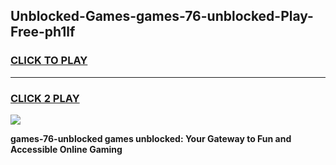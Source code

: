 
## Unblocked-Games-games-76-unblocked-Play-Free-ph1lf
<h3>
<a href="https://premium76.site?title=games-76-unblocked&ref=18A1">CLICK TO PLAY</a></h3>
<hr>

<h3>
<a href="https://premium76.site?title=games-76-unblocked&ref=18A1">CLICK 2 PLAY</a>
  
</h3>

<a href="https://premium76.site?title=games-76-unblocked&ref=18A1"><img src="https://clearcache.store/games.png"></a>


**games-76-unblocked games unblocked: Your Gateway to Fun and Accessible Online Gaming**

